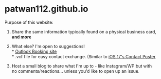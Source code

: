 # patwan112.github.io
Purpose of this website:
  1. Share the same information typically found on a physical business card, **and more**
  2. What else? I'm open to suggestions!
   <br> *  [Outlook Booking site](http://aka.ms/findtimewithpat)
   <br>*  .vcf file for easy contact exchange. (Similar to [iOS 17's Contact Poster]([url](https://www.apple.com/au/newsroom/2023/06/ios-17-makes-iphone-more-personal-and-intuitive/)https://www.apple.com/au/newsroom/2023/06/ios-17-makes-iphone-more-personal-and-intuitive/)

  3. Host a small blog to share what I'm up to - like Instagram/WP but with no comments/reactions... unless you'd like to open up an issue.
